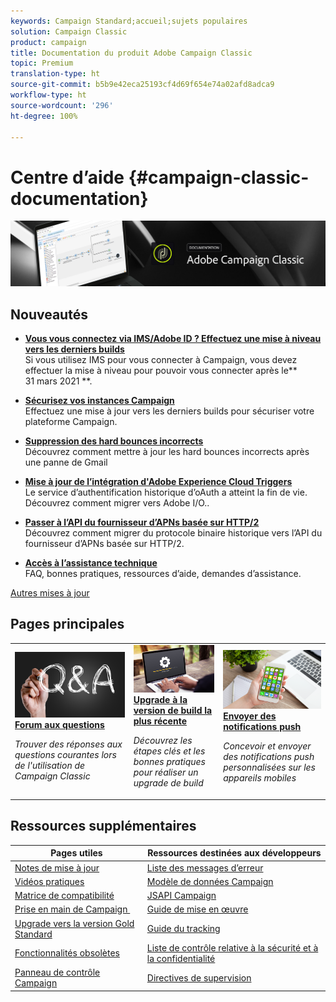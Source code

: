```yaml
---
keywords: Campaign Standard;accueil;sujets populaires
solution: Campaign Classic
product: campaign
title: Documentation du produit Adobe Campaign Classic
topic: Premium
translation-type: ht
source-git-commit: b5b9e42eca25193cf4d69f654e74a02afd8adca9
workflow-type: ht
source-wordcount: '296'
ht-degree: 100%

---
```



# Centre d’aide {#campaign-classic-documentation}

![](platform/using/assets/do-not-localize/banner_acc_doc.jpg)

## Nouveautés

* **[Vous vous connectez via IMS/Adobe ID ? Effectuez une mise à niveau vers les derniers builds](integrations/using/about-adobe-id.md)**<br/> Si vous utilisez IMS pour vous connecter à Campaign, vous devez effectuer la mise à niveau pour pouvoir vous connecter après le** 31 mars 2021 **.

* **[Sécurisez vos instances Campaign](https://helpx.adobe.com/fr/campaign/kb/gold-standard-upgrade.html)**<br/> Effectuez une mise à jour vers les derniers builds pour sécuriser votre plateforme Campaign.

* **[Suppression des hard bounces incorrects](https://helpx.adobe.com/fr/campaign/kb/update-bounce-qualification.html)**<br/> Découvrez comment mettre à jour les hard bounces incorrects après une panne de Gmail

* **[Mise à jour de l’intégration d&#39;Adobe Experience Cloud Triggers](integrations/using/configuring-adobe-io.md)**<br/> Le service d’authentification historique d’oAuth a atteint la fin de vie. Découvrez comment migrer vers Adobe I/O..

* **[Passer à l’API du fournisseur d’APNs basée sur HTTP/2](https://helpx.adobe.com/fr/campaign/kb/migrate-to-apns-http2.html)**<br/> Découvrez comment migrer du protocole binaire historique vers l’API du fournisseur d’APNs basée sur HTTP/2.

* **[Accès à l’assistance technique](https://helpx.adobe.com/fr/campaign/kb/ac-support.html)**<br/> FAQ, bonnes pratiques, ressources d’aide, demandes d’assistance.

[Autres mises à jour](/help/rn/using/documentation-updates.md)

## Pages principales

<table>
<tr>
  <td>
    <a href="platform/using/common-questions.md">
      <img alt="FAQ" src="platform/using/assets/FAQ.png"/>
    </a>
    <div>
      <a href="platform/using/common-questions.md">
    <strong>Forum aux questions</strong>
    </a>
    </div>
    <p>
    <em>Trouver des réponses aux questions courantes lors de l'utilisation de Campaign Classic</em>
    <p>
  </td>
   <td>
    <a href="production/using/build-upgrade.md">
      <img alt="Upgrade de build" src="platform/using/assets/upgrade.png" />
    </a>
    <div>
      <a href="production/using/build-upgrade.md">
    <strong>Upgrade à la version de build la plus récente</strong>
    </a>
    </div>
    <p>
    <em>Découvrez les étapes clés et les bonnes pratiques pour réaliser un upgrade de build</em>
    <p>
  </td>
  <td>
    <a href="delivery/using/creating-notifications.md">
       <img alt="Notifications push" src="platform/using/assets/push.png" />
    </a>
    <div>
       <a href="delivery/using/creating-notifications.md">
    <strong>Envoyer des notifications push</strong>
    </a>
    </div>
    <p>
    <em>Concevoir et envoyer des notifications push personnalisées sur les appareils mobiles</em>
    <p>
  </td>
</tr>
</table>

## Ressources supplémentaires

| Pages utiles | Ressources destinées aux développeurs |
|---|---|
| [Notes de mise à jour](/help/rn/using/latest-release.md) | [Liste des messages d’erreur](https://docs.adobe.com/content/help/en/campaign-classic/technicalresources/error_messages/error_codes.html) |
| [Vidéos pratiques](https://experienceleague.adobe.com/docs/campaign-classic-learn/tutorials/overview.html?lang=fr) | [Modèle de données Campaign](configuration/using/about-data-model.md) |
| [Matrice de compatibilité](rn/using/compatibility-matrix.md) | [JSAPI Campaign](https://docs.adobe.com/content/help/en/campaign-classic/technicalresources/api/p-1.html) |
| [Prise en main de Campaign ](platform/using/about-adobe-campaign-classic.md) | [Guide de mise en œuvre](https://helpx.adobe.com/fr/campaign/kb/acc-implementation.html) |
| [Upgrade vers la version Gold Standard](https://helpx.adobe.com/fr/campaign/kb/gold-standard.html) | [Guide du tracking](https://helpx.adobe.com/fr/campaign/kb/acc-tracking.html) |
| [Fonctionnalités obsolètes](rn/using/deprecated-features.md) | [Liste de contrôle relative à la sécurité et à la confidentialité](https://helpx.adobe.com/fr/campaign/kb/acc-security.html) |
| [Panneau de contrôle Campaign](https://experienceleague.adobe.com/docs/control-panel/using/control-panel-home.html?lang=fr) | [Directives de supervision](production/using/monitoring-guidelines.md) |

